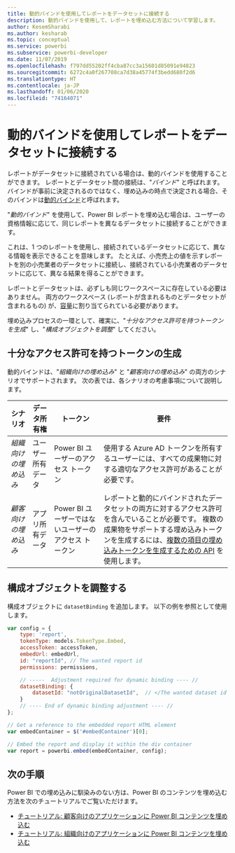 ```yaml
---
title: 動的バインドを使用してレポートをデータセットに接続する
description: 動的バインドを使用して、レポートを埋め込む方法について学習します。
author: KesemSharabi
ms.author: kesharab
ms.topic: conceptual
ms.service: powerbi
ms.subservice: powerbi-developer
ms.date: 11/07/2019
ms.openlocfilehash: f797dd55202ff4cba87cc3a15601d85091e94823
ms.sourcegitcommit: 6272c4a0f267708ca7d38a45774f3bedd680f2d6
ms.translationtype: HT
ms.contentlocale: ja-JP
ms.lasthandoff: 01/06/2020
ms.locfileid: "74164071"
---
```

# <a name="connect-a-report-to-a-dataset-using-dynamic-binding"></a>動的バインドを使用してレポートをデータセットに接続する 

レポートがデータセットに接続されている場合は、動的バインドを使用することができます。 レポートとデータセット間の接続は、"*バインド*" と呼ばれます。 バインドが事前に決定されるのではなく、埋め込みの時点で決定される場合、そのバインドは[動的バインド](https://nam06.safelinks.protection.outlook.com/?url=https%3A%2F%2Fen.wikipedia.org%2Fwiki%2FLate_binding&data=02%7C01%7CKesem.Sharabi%40microsoft.com%7C5d5b0d2d62cf4818f0c108d7635b151e%7C72f988bf86f141af91ab2d7cd011db47%7C1%7C0%7C637087115150775585&sdata=AbEtdJvgy4ivi4v4ziuui%2Bw2ibTQQXBQNYRKbXn5scA%3D&reserved=0)と呼ばれます。
 
"*動的バインド*" を使用して、Power BI レポートを埋め込む場合は、ユーザーの資格情報に応じて、同じレポートを異なるデータセットに接続することができます。
 
これは、1 つのレポートを使用し、接続されているデータセットに応じて、異なる情報を表示できることを意味します。 たとえば、小売売上の値を示すレポートを別の小売業者のデータセットに接続し、接続されている小売業者のデータセットに応じて、異なる結果を得ることができます。
 
レポートとデータセットは、必ずしも同じワークスペースに存在している必要はありません。 両方のワークスペース (レポートが含まれるものとデータセットが含まれるもの) が、[容量](azure-pbie-create-capacity.md)に割り当てられている必要があります。

埋め込みプロセスの一環として、確実に、"*十分なアクセス許可を持つトークンを生成*" し、"*構成オブジェクトを調整*" してください。


## <a name="generating-a-token-with-sufficient-permissions"></a>十分なアクセス許可を持つトークンの生成

動的バインドは、"*組織向けの埋め込み*" と "*顧客向けの埋め込み*" の両方のシナリオでサポートされます。 次の表では、各シナリオの考慮事項について説明します。


|シナリオ  |データ所有権  |トークン  |要件  |
|---------|---------|---------|---------|
|*組織向けの埋め込み*    |ユーザー所有データ         |Power BI ユーザーのアクセス トークン         |使用する Azure AD トークンを所有するユーザーには、すべての成果物に対する適切なアクセス許可があることが必要です。         |
|*顧客向けの埋め込み*     |アプリ所有データ         |Power BI ユーザーではないユーザーのアクセス トークン         |レポートと動的にバインドされたデータセットの両方に対するアクセス許可を含んでいることが必要です。 複数の成果物をサポートする埋め込みトークンを生成するには、[複数の項目の埋め込みトークンを生成するための API](embed-sample-for-customers.md#multiEmbedToken) を使用します。         |

## <a name="adjusting-the-config-object"></a>構成オブジェクトを調整する
構成オブジェクトに `datasetBinding` を追加します。 以下の例を参照として使用します。

```javascript
var config = {
    type: 'report',
    tokenType: models.TokenType.Embed,
    accessToken: accessToken,
    embedUrl: embedUrl,
    id: "reportId", // The wanted report id
    permissions: permissions,

    // -----  Adjustment required for dynamic binding ---- //
    datasetBinding: {
        datasetId: "notOriginalDatasetId",  // </The wanted dataset id
    }
    // ---- End of dynamic binding adjustment ---- //
};

// Get a reference to the embedded report HTML element
var embedContainer = $('#embedContainer')[0];

// Embed the report and display it within the div container
var report = powerbi.embed(embedContainer, config);
```

## <a name="next-steps"></a>次の手順

Power BI での埋め込みに馴染みのない方は、Power BI のコンテンツを埋め込む方法を次のチュートリアルでご覧いただけます。
* [チュートリアル: 顧客向けのアプリケーションに Power BI コンテンツを埋め込む](embed-sample-for-customers.md)
* [チュートリアル: 組織向けのアプリケーションに Power BI コンテンツを埋め込む](embed-sample-for-your-organization.md)